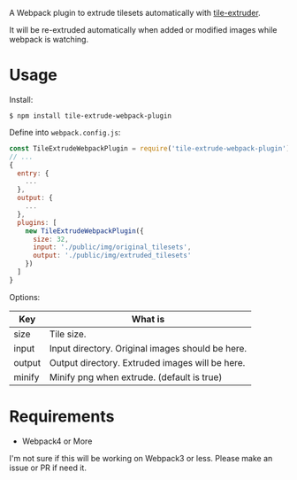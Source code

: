 
A Webpack plugin to extrude tilesets automatically with [tile-extruder](https://github.com/sporadic-labs/tile-extruder).

It will be re-extruded automatically when added or modified images while webpack is watching.

# Usage

Install:

```
$ npm install tile-extrude-webpack-plugin
```

Define into `webpack.config.js`:

```js
const TileExtrudeWebpackPlugin = require('tile-extrude-webpack-plugin')
// ...
{
  entry: {
    ...
  },
  output: {
    ...
  },
  plugins: [
    new TileExtrudeWebpackPlugin({
      size: 32,
      input: './public/img/original_tilesets',
      output: './public/img/extruded_tilesets'
    })
  ]
}
```

Options:

|Key|What is|
|---|---|
|size|Tile size.|
|input|Input directory. Original images should be here.|
|output|Output directory. Extruded images will be here.|
|minify|Minify png when extrude. (default is true)|

# Requirements

- Webpack4 or More

I'm not sure if this will be working on Webpack3 or less.
Please make an issue or PR if need it.
